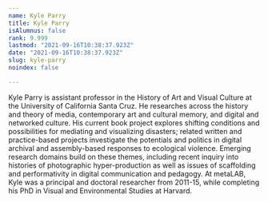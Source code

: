 ```yaml
---
name: Kyle Parry
title: Kyle Parry
isAlumnus: false
rank: 9.999
lastmod: "2021-09-16T10:38:37.923Z"
date: "2021-09-16T10:38:37.923Z"
slug: kyle-parry
noindex: false

---
```

Kyle Parry is assistant professor in the History of Art and Visual Culture at the University of California Santa Cruz. He researches across the history and theory of media, contemporary art and cultural memory, and digital and networked culture. His current book project explores shifting conditions and possibilities for mediating and visualizing disasters; related written and practice-based projects investigate the potentials and politics in digital archival and assembly-based responses to ecological violence. Emerging research domains build on these themes, including recent inquiry into histories of photographic hyper-production as well as issues of scaffolding and performativity in digital communication and pedagogy. At metaLAB, Kyle was a principal and doctoral researcher from 2011-15, while completing his PhD in Visual and Environmental Studies at Harvard.